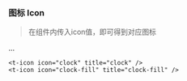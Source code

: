 ### 图标 Icon

> 在组件内传入icon值，即可得到对应图标

<div class="component-wrapper">
    <t-icon icon="clock mr5" title="clock" />
    <t-icon icon="clock-fill mr5" title="clock-fill" />
    <t-icon icon="news mr5" title="news" />
    <t-icon icon="news-fill mr5" title="news-fill" />
    <t-icon icon="delete mr5" title="delete" />
    <t-icon icon="delete-fill mr5" title="delete-fill" />
    ...
</div>

```vue
<t-icon icon="clock" title="clock" />
<t-icon icon="clock-fill" title="clock-fill" />
```

<script>
    import Vue from 'vue'
    import TedUI from '../../src'
    import '../../src/scss/ted.scss'
    Vue.use(TedUI)

    export default {}
</script>